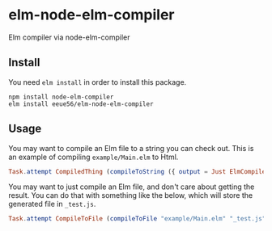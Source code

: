 # elm-node-elm-compiler
Elm compiler via node-elm-compiler

## Install

You need `elm install` in order to install this package.

```
npm install node-elm-compiler
elm install eeue56/elm-node-elm-compiler
```

## Usage


You may want to compile an Elm file to a string you can check out. This is an example of compiling `example/Main.elm` to Html.

```elm
Task.attempt CompiledThing (compileToString ({ output = Just ElmCompiler.Html }) "example/Main.elm"
```

You may want to just compile an Elm file, and don't care about getting the result. You can do that with something like the below, which will store the generated file in `_test.js`.

```elm
Task.attempt CompileToFile (compileToFile "example/Main.elm" "_test.js")
```